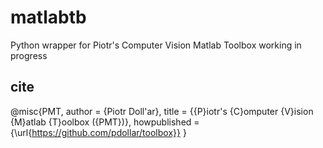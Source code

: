 # matlabtb
Python wrapper for Piotr's Computer Vision Matlab Toolbox
working in progress
## cite
@misc{PMT, 
   author = {Piotr Doll\'ar}, 
   title = {{P}iotr's {C}omputer {V}ision {M}atlab {T}oolbox ({PMT})}, 
   howpublished = {\url{https://github.com/pdollar/toolbox}} 
} 
